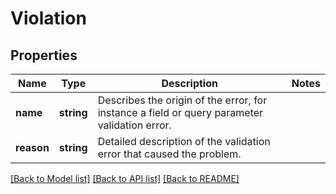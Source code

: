 # Violation

## Properties
Name | Type | Description | Notes
------------ | ------------- | ------------- | -------------
**name** | **string** | Describes the origin of the error, for instance a field or query parameter validation error. | 
**reason** | **string** | Detailed description of the validation error that caused the problem. | 

[[Back to Model list]](../../README.md#documentation-for-models) [[Back to API list]](../../README.md#documentation-for-api-endpoints) [[Back to README]](../../README.md)

